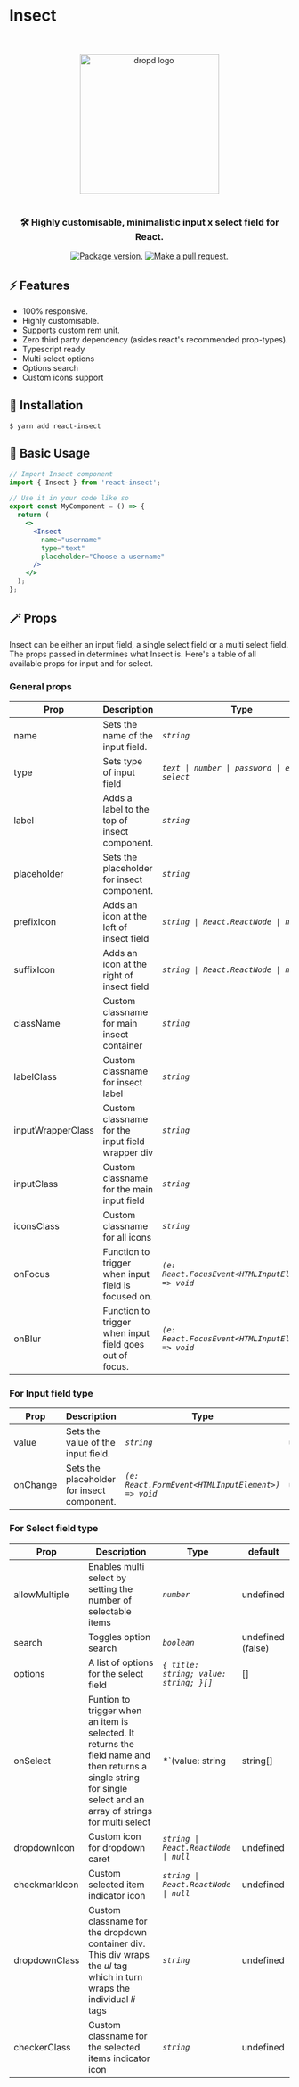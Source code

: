 # Insect

<div align="center">
  <br />
  <br />
  <img src="https://res.cloudinary.com/kadet/image/upload/v1642358094/insect/logo_dbzodw.svg" width="250" height="auto" alt="dropd logo" align="center" />
  <br />
  <br />
  <h3 align="center">🛠 Highly customisable, minimalistic input x select field for React.</h3>

  <p align="center">
  <a href="https://npm.im/react-insect"><img src="https://img.shields.io/npm/v/react-dropd.svg?color=brightgreen&style=flat-square" alt="Package version."></a>
  <a href="http://makeapullrequest.com"><img src="https://img.shields.io/badge/PR(s)-welcome-brightgreen.svg?style=flat-square" alt="Make a pull request."></a>
  </p>
</div>

## ⚡️ Features

- 100% responsive.
- Highly customisable.
- Supports custom rem unit.
- Zero third party dependency (asides react's recommended prop-types).
- Typescript ready
- Multi select options
- Options search
- Custom icons support

## 💾 Installation

```
$ yarn add react-insect
```

## 📄 Basic Usage

```jsx
// Import Insect component
import { Insect } from 'react-insect';

// Use it in your code like so
export const MyComponent = () => {
  return (
    <>
      <Insect
        name="username"
        type="text"
        placeholder="Choose a username"
      />
    </>
  );
};
```

## 🪄 Props

Insect can be either an input field, a single select field or a multi select field. The props passed in determines what Insect is. Here's a table of all available props for input and for select.

### General props
| Prop | Description | Type | default
| --- | --- | --- | --- |
| name | Sets the name of the input field. | *`string`* | undefined
| type | Sets type of input field | *`text \| number \| password \| email \| select`* | text
| label | Adds a label to the top of insect component. | *`string`* | undefined
| placeholder | Sets the placeholder for insect component. | *`string`* | Input or select an option
| prefixIcon | Adds an icon at the left of insect field | *`string \| React.ReactNode \| null`* | undefined
| suffixIcon | Adds an icon at the right of insect field | *`string \| React.ReactNode \| null`* | undefined
| className | Custom classname for main insect container | *`string`* | undefined
| labelClass | Custom classname for insect label | *`string`* | undefined
| inputWrapperClass | Custom classname for the input field wrapper div | *`string`* | undefined
| inputClass | Custom classname for the main input field  | *`string`* | undefined 
| iconsClass | Custom classname for all icons  | *`string`* | undefined 
| onFocus | Function to trigger when input field is focused on. | *`(e: React.FocusEvent<HTMLInputElement>) => void`* | undefined
| onBlur | Function to trigger when input field goes out of focus. | *`(e: React.FocusEvent<HTMLInputElement>) => void`* | undefined

### For Input field type

| Prop | Description | Type | default
| --- | --- | --- | --- |
| value | Sets the value of the input field. | *`string`* | undefined
| onChange | Sets the placeholder for insect component. | *`(e: React.FormEvent<HTMLInputElement>) => void`* | undefined

### For Select field type

| Prop | Description | Type | default
| --- | --- | --- | --- |
| allowMultiple | Enables multi select by setting the number of selectable items | *`number`* | undefined
| search | Toggles option search | *`boolean`* | undefined (false)
| options | A list of options for the select field | *`{ title: string; value: string; }[]`* | []
| onSelect | Funtion to trigger when an item is selected. It returns the field name and then returns a single string for single select and an array of strings for multi select | *`(value: string | string[] | null, name: string) => void`* | undefined
| dropdownIcon | Custom icon for dropdown caret | *`string \| React.ReactNode \| null`* | undefined
| checkmarkIcon | Custom selected item indicator icon | *`string \| React.ReactNode \| null`* | undefined
| dropdownClass | Custom classname for the dropdown container div. This div wraps the *ul* tag which in turn wraps the individual *li* tags | *`string`* | undefined 
| checkerClass | Custom classname for the selected items indicator icon | *`string`* | undefined 

  
  
  
